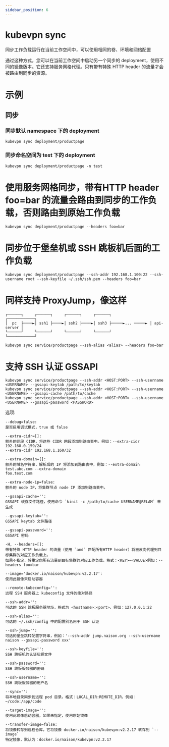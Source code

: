```yaml
---
sidebar_position: 6
---
```


# kubevpn sync

同步工作负载运行在当前工作空间中，可以使用相同的卷、环境和网络配置

通过这种方式，您可以在当前工作空间中启动另一个同步的 deployment，使用不同的镜像版本。它还支持服务网格代理。只有带有特殊 HTTP
header 的流量才会被路由到同步的资源。

# 示例

## 同步

### 同步默认 namespace 下的 deployment

```shell
kubevpn sync deployment/productpage
```

### 同步命名空间为 test 下的 deployment

```shell
kubevpn sync deployment/productpage -n test
```

# 使用服务网格同步，带有HTTP header foo=bar 的流量会路由到同步的工作负载，否则路由到原始工作负载

```shell
kubevpn sync deployment/productpage --headers foo=bar
```

# 同步位于堡垒机或 SSH 跳板机后面的工作负载

```shell
kubevpn sync deployment/productpage --ssh-addr 192.168.1.100:22 --ssh-username root --ssh-keyfile ~/.ssh/ssh.pem --headers foo=bar
```

# 同样支持 ProxyJump，像这样

```text
┌──────┐     ┌──────┐     ┌──────┐     ┌──────┐                 ┌────────────┐
│  pc  ├────►│ ssh1 ├────►│ ssh2 ├────►│ ssh3 ├─────►... ─────► │ api-server │
└──────┘     └──────┘     └──────┘     └──────┘                 └────────────┘
```

```shell
kubevpn sync service/productpage --ssh-alias <alias> --headers foo=bar
```

# 支持 SSH 认证 GSSAPI

```shell
kubevpn sync service/productpage --ssh-addr <HOST:PORT> --ssh-username <USERNAME> --gssapi-keytab /path/to/keytab
kubevpn sync service/productpage --ssh-addr <HOST:PORT> --ssh-username <USERNAME> --gssapi-cache /path/to/cache
kubevpn sync service/productpage --ssh-addr <HOST:PORT> --ssh-username <USERNAME> --gssapi-password <PASSWORD>
```

选项:

```text
--debug=false:
是否启用调试模式，true 或 false

--extra-cidr=[]:
额外的网段 CIDR，将这些 CIDR 网段添加到路由表中。例如：--extra-cidr 192.168.0.159/24
--extra-cidr 192.168.1.160/32

--extra-domain=[]:
额外的域名字符串，解析后的 IP 将添加到路由表中，例如：--extra-domain test.abc.com --extra-domain
foo.test.com

--extra-node-ip=false:
额外的 node IP，将集群节点 node IP 添加到路由表中。

--gssapi-cache='':
GSSAPI 缓存文件路径，使用命令 `kinit -c /path/to/cache USERNAME@RELAM` 来生成

--gssapi-keytab='':
GSSAPI keytab 文件路径

--gssapi-password='':
GSSAPI 密码

-H, --headers=[]:
带有特殊 HTTP header 的流量（使用 `and` 匹配所有HTTP header）将被反向代理到目标集群的对应工作负载上。
如果不指定，将重定向所有流量到目标集群的对应工作负载。格式：<KEY>=<VALUE>例如：--headers foo=bar

--image='docker.io/naison/kubevpn:v2.2.17':
使用此镜像来启动容器

--remote-kubeconfig='':
远程 SSH 服务器上 kubeconfig 文件的绝对路径

--ssh-addr='':
可选的 SSH 跳板服务器地址，格式为 <hostname>:<port>，例如：127.0.0.1:22

--ssh-alias='':
可选的 ~/.ssh/config 中的配置别名用于 SSH 认证

--ssh-jump='':
可选的堡垒跳转配置字符串，例如：'--ssh-addr jump.naison.org --ssh-username naison --gssapi-password xxx'

--ssh-keyfile='':
SSH 跳板机的认证私钥文件

--ssh-password='':
SSH 跳板服务器的密码

--ssh-username='':
SSH 跳板服务器的用户名

--sync='':
将本地目录同步到远程 pod 目录。格式：LOCAL_DIR:REMOTE_DIR，例如：~/code:/app/code

--target-image='':
使用此镜像启动容器，如果未指定，使用原始镜像

--transfer-image=false:
将镜像转存到远程仓库，它将镜像 docker.io/naison/kubevpn:v2.2.17 转存到 `--image`
特定镜像，默认为：docker.io/naison/kubevpn:v2.2.17
```